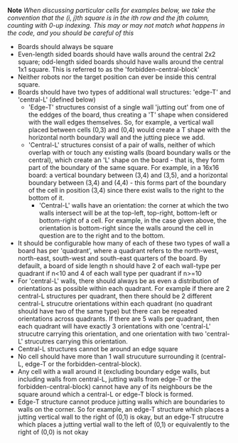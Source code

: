 **Note** *When discussing particular cells for examples below, we take the convention that the (i, j)th square is in the ith row and the jth column, counting with 0-up indexing. This may or may not match what happens in the code, and you should be careful of this*

- Boards should always be square
- Even-length sided boards should have walls around the central 2x2 square; odd-length sided boards should have walls around the central 1x1 square. This is referred to as the 'forbidden-central-block'
- Neither robots nor the target position can ever be inside this central square.
- Boards should have two types of additional wall structures: 'edge-T' and 'central-L' (defined below)
  - 'Edge-T' structures consist of a single wall 'jutting out' from one of the eddges of the board, thus creating a 'T' shape when considered with the wall edges themselves. So, for example, a vertical wall placed between cells (0,3) and (0,4) would create a T shape with the horizontal north boundary wall and the jutting piece we add.
  - 'Central-L' structures consist of a pair of walls, neither of which overlap with or touch any existing walls (board boundary walls or the central), which create an 'L' shape on the board - that is, they form part of the boundary of the same square. For example, in a 16x16 board: a vertical boundary between (3,4) and (3,5), and a horizontal boundary between (3,4) and (4,4) - this forms part of the boundary of the cell in position (3,4) since there exist walls to the right to the bottom of it.
    - 'Central-L' walls have an orientation: the corner at which the two walls intersect will be at the top-left, top-right, bottom-left or bottom-right of a cell. For example, in the case given above, the orientation is bottom-right since the walls around the cell in question are to the right and to the bottom.
- It should be configurable how many of each of these two types of wall a board has per 'quadrant', where a quadrant refers to the north-west, north-east, south-west and south-east quarters of the board. By defauilt, a board of side length n should have 2 of each wall-type per quadrant if n<10 and 4 of each wall type per quadrant if n>=10
- For 'central-L' walls, there should always be as even a distribution of orientations as possible within each quadrant. For example if there are 2 central-L structures per quadrant, then there should be 2 different central-L strucutre orientations within each quadrant (no quadrant should have two of the same type) but there can be repeated orientations across quadrants. If there are 5 walls per quadrant, then each quadrant will have exactly 3 orientations with one 'central-L' strucutre carrying this orientation, and one orientation with two 'central-L' strucutres carrying this orientation.
- Central-L structures cannot be around an edge square
- No cell should have more than 1 wall strucuture surrounding it (central-L, edge-T or the forbidden-central-block).
- Any cell with a wall around it (excluding boundary edge walls, but including walls from central-L, jutting walls from edge-T or the forbidden-central-block) cannot have any of its neighbours be the square around which a central-L or edge-T block is formed.
- Edge-T structure cannot produce jutting walls which are boundaries to walls on the corner. So for example, an edge-T structure which places a jutting vertical wall to the right of (0,1) is okay, but an edge-T strucutre which places a jutting vertial wall to the left of (0,1) or equivalently to the right of (0,0) is not okay